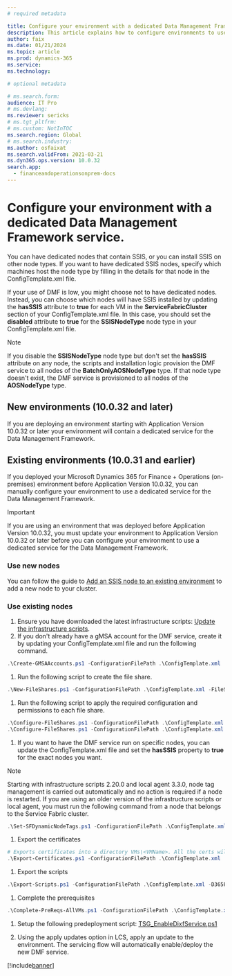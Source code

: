 ```yaml
---
# required metadata

title: Configure your environment with a dedicated Data Management Framework service.
description: This article explains how to configure environments to use dedicated a separate service for the Data Management Framework.
author: faix
ms.date: 01/21/2024
ms.topic: article
ms.prod: dynamics-365 
ms.service:
ms.technology: 

# optional metadata

# ms.search.form:
audience: IT Pro
# ms.devlang: 
ms.reviewer: sericks
# ms.tgt_pltfrm: 
# ms.custom: NotInTOC
ms.search.region: Global
# ms.search.industry:
ms.author: osfaixat
ms.search.validFrom: 2021-03-21
ms.dyn365.ops.version: 10.0.32
search.app:
  - financeandoperationsonprem-docs
---
```


# Configure your environment with a dedicated Data Management Framework service.

You can have dedicated nodes that contain SSIS, or you can install SSIS on other node types. If you want to have dedicated SSIS nodes, specify which machines host the node type by filling in the details for that node in the ConfigTemplate.xml file.

If your use of DMF is low, you might choose not to have dedicated nodes. Instead, you can choose which nodes will have SSIS installed by updating the **hasSSIS** attribute to **true** for each VM in the **ServiceFabricCluster** section of your ConfigTemplate.xml file. In this case, you should set the **disabled** attribute to **true** for the **SSISNodeType** node type in your ConfigTemplate.xml file.

> [!NOTE]
> If you disable the **SSISNodeType** node type but don't set the **hasSSIS** attribute on any node, the scripts and installation logic provision the DMF service to all nodes of the **BatchOnlyAOSNodeType** type. If that node type doesn't exist, the DMF service is provisioned to all nodes of the **AOSNodeType** type.

## New environments (10.0.32 and later)

If you are deploying an environment starting with Application Version 10.0.32 or later your environment will contain a dedicated service for the Data Management Framework.

## Existing environments (10.0.31 and earlier)

If you deployed your Microsoft Dynamics 365 for Finance + Operations (on-premises) environment before Application Version 10.0.32, you can manually configure your environment to use a dedicated service for the Data Management Framework.

> [!IMPORTANT]
> If you are using an environment that was deployed before Application Version 10.0.32, you must update your environment to Application Version 10.0.32 or later before you can configure your environment to use a dedicated service for the Data Management Framework.

### Use new nodes

You can follow the guide to [Add an SSIS node to an existing environment](./ssis-node.md) to add a new node to your cluster.

### Use existing nodes

1. Ensure you have downloaded the latest infrastructure scripts: [Update the infrastructure scripts](./obtain-infrascripts-onprem#update-the-infrastructure-scripts).
1. If you don't already have a gMSA account for the DMF service, create it by updating your ConfigTemplate.xml file and run the following command.

```powershell
.\Create-GMSAAccounts.ps1 -ConfigurationFilePath .\ConfigTemplate.xml
```

1. Run the following script to create the file share.

```powershell
.\New-FileShares.ps1 -ConfigurationFilePath .\ConfigTemplate.xml -FileShareReference "dixf"
```

1. Run the following script to apply the required configuration and permissions to each file share.

```powershell
.\Configure-FileShares.ps1 -ConfigurationFilePath .\ConfigTemplate.xml -FileShareReference "dixf"
.\Configure-FileShares.ps1 -ConfigurationFilePath .\ConfigTemplate.xml -FileShareReference "aos"
```

1. If you want to have the DMF service run on specific nodes, you can update the ConfigTemplate.xml file and set the **hasSSIS** property to **true** for the exact nodes you want.

> [!NOTE]
> Starting with infrastructure scripts 2.20.0 and local agent 3.3.0, node tag management is carried out automatically and no action is required if a node is restarted. If you are using an older version of the infrastructure scripts or local agent, you must run the following command from a node that belongs to the Service Fabric cluster.
> ```powershell
> .\Set-SFDynamicNodeTags.ps1 -ConfigurationFilePath .\ConfigTemplate.xml
> ```

1. Export the certificates

```PowerShell
# Exports certificates into a directory VMs\<VMName>. All the certs will be written to the infrastructure\Certs folder.
.\Export-Certificates.ps1 -ConfigurationFilePath .\ConfigTemplate.xml
```
1. Export the scripts

```PowerShell
.\Export-Scripts.ps1 -ConfigurationFilePath .\ConfigTemplate.xml -D365FOVersion <application version: i.e. 10.0.40>
```

1. Complete the prerequisites

```powershell
.\Complete-PreReqs-AllVMs.ps1 -ConfigurationFilePath .\ConfigTemplate.xml
```

1. Setup the following predeployment script: [TSG_EnableDixfService.ps1](onprem-tsg-implementations#enableDixf)

1. Using the apply updates option in LCS, apply an update to the environment. The servicing flow will automatically enable/deploy the new DMF service.

[!include[banner](../includes/banner.md)]

